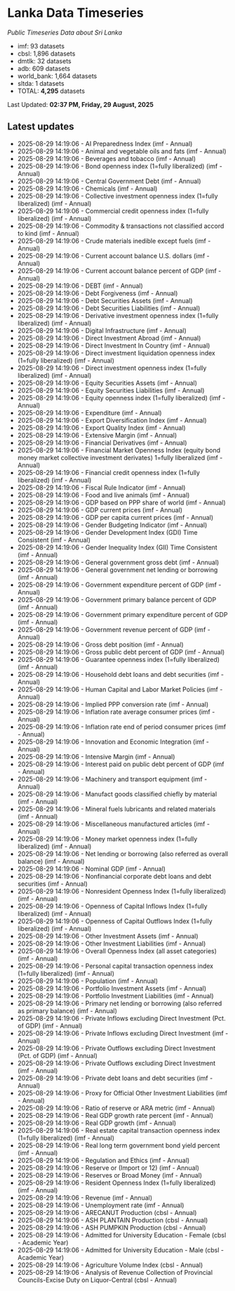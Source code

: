 # Lanka Data Timeseries
*Public Timeseries Data about Sri Lanka*

* imf: 93 datasets
* cbsl: 1,896 datasets
* dmtlk: 32 datasets
* adb: 609 datasets
* world_bank: 1,664 datasets
* sltda: 1 datasets
* TOTAL: **4,295** datasets

Last Updated: **02:37 PM, Friday, 29 August, 2025**

## Latest updates

* 2025-08-29 14:19:06 - AI Preparedness Index (imf - Annual)
* 2025-08-29 14:19:06 - Animal and vegetable oils and fats (imf - Annual)
* 2025-08-29 14:19:06 - Beverages and tobacco (imf - Annual)
* 2025-08-29 14:19:06 - Bond openness index (1=fully liberalized) (imf - Annual)
* 2025-08-29 14:19:06 - Central Government Debt (imf - Annual)
* 2025-08-29 14:19:06 - Chemicals (imf - Annual)
* 2025-08-29 14:19:06 - Collective investment openness index (1=fully liberalized) (imf - Annual)
* 2025-08-29 14:19:06 - Commercial credit openness index (1=fully liberalized) (imf - Annual)
* 2025-08-29 14:19:06 - Commodity & transactions not classified accord to kind (imf - Annual)
* 2025-08-29 14:19:06 - Crude materials inedible except fuels (imf - Annual)
* 2025-08-29 14:19:06 - Current account balance U.S. dollars (imf - Annual)
* 2025-08-29 14:19:06 - Current account balance percent of GDP (imf - Annual)
* 2025-08-29 14:19:06 - DEBT (imf - Annual)
* 2025-08-29 14:19:06 - Debt Forgiveness (imf - Annual)
* 2025-08-29 14:19:06 - Debt Securities Assets (imf - Annual)
* 2025-08-29 14:19:06 - Debt Securities Liabilities (imf - Annual)
* 2025-08-29 14:19:06 - Derivative investment openness index (1=fully liberalized) (imf - Annual)
* 2025-08-29 14:19:06 - Digital Infrastructure (imf - Annual)
* 2025-08-29 14:19:06 - Direct Investment Abroad (imf - Annual)
* 2025-08-29 14:19:06 - Direct Investment In Country (imf - Annual)
* 2025-08-29 14:19:06 - Direct investment liquidation openness index (1=fully liberalized) (imf - Annual)
* 2025-08-29 14:19:06 - Direct investment openness index (1=fully liberalized) (imf - Annual)
* 2025-08-29 14:19:06 - Equity Securities Assets (imf - Annual)
* 2025-08-29 14:19:06 - Equity Securities Liabilities (imf - Annual)
* 2025-08-29 14:19:06 - Equity openness index (1=fully liberalized) (imf - Annual)
* 2025-08-29 14:19:06 - Expenditure (imf - Annual)
* 2025-08-29 14:19:06 - Export Diversification Index (imf - Annual)
* 2025-08-29 14:19:06 - Export Quality Index (imf - Annual)
* 2025-08-29 14:19:06 - Extensive Margin (imf - Annual)
* 2025-08-29 14:19:06 - Financial Derivatives (imf - Annual)
* 2025-08-29 14:19:06 - Financial Market Openness Index (equity bond money market collective investment derivates) 1=fully liberalized (imf - Annual)
* 2025-08-29 14:19:06 - Financial credit openness index (1=fully liberalized) (imf - Annual)
* 2025-08-29 14:19:06 - Fiscal Rule Indicator (imf - Annual)
* 2025-08-29 14:19:06 - Food and live animals (imf - Annual)
* 2025-08-29 14:19:06 - GDP based on PPP share of world (imf - Annual)
* 2025-08-29 14:19:06 - GDP current prices (imf - Annual)
* 2025-08-29 14:19:06 - GDP per capita current prices (imf - Annual)
* 2025-08-29 14:19:06 - Gender Budgeting Indicator (imf - Annual)
* 2025-08-29 14:19:06 - Gender Development Index (GDI) Time Consistent (imf - Annual)
* 2025-08-29 14:19:06 - Gender Inequality Index (GII) Time Consistent (imf - Annual)
* 2025-08-29 14:19:06 - General government gross debt (imf - Annual)
* 2025-08-29 14:19:06 - General government net lending or borrowing (imf - Annual)
* 2025-08-29 14:19:06 - Government expenditure percent of GDP (imf - Annual)
* 2025-08-29 14:19:06 - Government primary balance percent of GDP (imf - Annual)
* 2025-08-29 14:19:06 - Government primary expenditure percent of GDP (imf - Annual)
* 2025-08-29 14:19:06 - Government revenue percent of GDP (imf - Annual)
* 2025-08-29 14:19:06 - Gross debt position (imf - Annual)
* 2025-08-29 14:19:06 - Gross public debt percent of GDP (imf - Annual)
* 2025-08-29 14:19:06 - Guarantee openness index (1=fully liberalized) (imf - Annual)
* 2025-08-29 14:19:06 - Household debt loans and debt securities (imf - Annual)
* 2025-08-29 14:19:06 - Human Capital and Labor Market Policies (imf - Annual)
* 2025-08-29 14:19:06 - Implied PPP conversion rate (imf - Annual)
* 2025-08-29 14:19:06 - Inflation rate average consumer prices (imf - Annual)
* 2025-08-29 14:19:06 - Inflation rate end of period consumer prices (imf - Annual)
* 2025-08-29 14:19:06 - Innovation and Economic Integration (imf - Annual)
* 2025-08-29 14:19:06 - Intensive Margin (imf - Annual)
* 2025-08-29 14:19:06 - Interest paid on public debt percent of GDP (imf - Annual)
* 2025-08-29 14:19:06 - Machinery and transport equipment (imf - Annual)
* 2025-08-29 14:19:06 - Manufact goods classified chiefly by material (imf - Annual)
* 2025-08-29 14:19:06 - Mineral fuels lubricants and related materials (imf - Annual)
* 2025-08-29 14:19:06 - Miscellaneous manufactured articles (imf - Annual)
* 2025-08-29 14:19:06 - Money market openness index (1=fully liberalized) (imf - Annual)
* 2025-08-29 14:19:06 - Net lending or borrowing (also referred as overall balance) (imf - Annual)
* 2025-08-29 14:19:06 - Nominal GDP (imf - Annual)
* 2025-08-29 14:19:06 - Nonfinancial corporate debt loans and debt securities (imf - Annual)
* 2025-08-29 14:19:06 - Nonresident Openness Index (1=fully liberalized) (imf - Annual)
* 2025-08-29 14:19:06 - Openness of Capital Inflows Index (1=fully liberalized) (imf - Annual)
* 2025-08-29 14:19:06 - Openness of Capital Outflows Index (1=fully liberalized) (imf - Annual)
* 2025-08-29 14:19:06 - Other Investment Assets (imf - Annual)
* 2025-08-29 14:19:06 - Other Investment Liabilities (imf - Annual)
* 2025-08-29 14:19:06 - Overall Openness Index (all asset categories) (imf - Annual)
* 2025-08-29 14:19:06 - Personal capital transaction openness index (1=fully liberalized) (imf - Annual)
* 2025-08-29 14:19:06 - Population (imf - Annual)
* 2025-08-29 14:19:06 - Portfolio Investment Assets (imf - Annual)
* 2025-08-29 14:19:06 - Portfolio Investment Liabilities (imf - Annual)
* 2025-08-29 14:19:06 - Primary net lending or borrowing (also referred as primary balance) (imf - Annual)
* 2025-08-29 14:19:06 - Private Inflows excluding Direct Investment (Pct. of GDP) (imf - Annual)
* 2025-08-29 14:19:06 - Private Inflows excluding Direct Investment (imf - Annual)
* 2025-08-29 14:19:06 - Private Outflows excluding Direct Investment (Pct. of GDP) (imf - Annual)
* 2025-08-29 14:19:06 - Private Outflows excluding Direct Investment (imf - Annual)
* 2025-08-29 14:19:06 - Private debt loans and debt securities (imf - Annual)
* 2025-08-29 14:19:06 - Proxy for Official Other Investment Liabilities (imf - Annual)
* 2025-08-29 14:19:06 - Ratio of reserve or ARA metric (imf - Annual)
* 2025-08-29 14:19:06 - Real GDP growth rate percent (imf - Annual)
* 2025-08-29 14:19:06 - Real GDP growth (imf - Annual)
* 2025-08-29 14:19:06 - Real estate capital transaction openness index (1=fully liberalized) (imf - Annual)
* 2025-08-29 14:19:06 - Real long term government bond yield percent (imf - Annual)
* 2025-08-29 14:19:06 - Regulation and Ethics (imf - Annual)
* 2025-08-29 14:19:06 - Reserve or (Import or 12) (imf - Annual)
* 2025-08-29 14:19:06 - Reserves or Broad Money (imf - Annual)
* 2025-08-29 14:19:06 - Resident Openness Index (1=fully liberalized) (imf - Annual)
* 2025-08-29 14:19:06 - Revenue (imf - Annual)
* 2025-08-29 14:19:06 - Unemployment rate (imf - Annual)
* 2025-08-29 14:19:06 - ARECANUT Production (cbsl - Annual)
* 2025-08-29 14:19:06 - ASH PLANTAIN Production (cbsl - Annual)
* 2025-08-29 14:19:06 - ASH PUMPKIN Production (cbsl - Annual)
* 2025-08-29 14:19:06 - Admitted for University Education - Female (cbsl - Academic Year)
* 2025-08-29 14:19:06 - Admitted for University Education - Male (cbsl - Academic Year)
* 2025-08-29 14:19:06 - Agriculture Volume Index (cbsl - Annual)
* 2025-08-29 14:19:06 - Analysis of Revenue Collection of Provincial Councils-Excise Duty on Liquor-Central (cbsl - Annual)